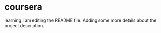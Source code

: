 # coursera
learning 
I am editing the README file. Adding some more details about the project description.
